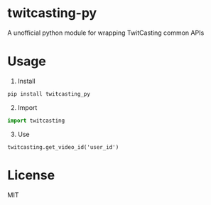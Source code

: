 # twitcasting-py
A unofficial python module for wrapping TwitCasting common APIs

# Usage

1. Install

```bash
pip install twitcasting_py
```

2. Import

```python
import twitcasting
```

3. Use

```python3
twitcasting.get_video_id('user_id')
```

# License

MIT
